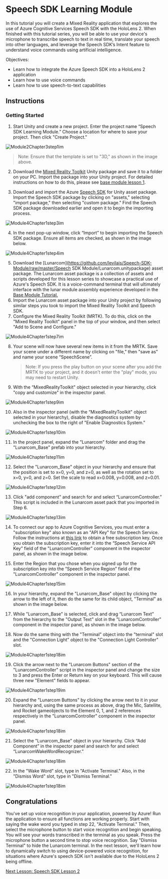 # Speech SDK Learning Module

In this tutorial you will create a Mixed Reality application that explores the use of Azure Cognitive Services Speech SDK with the HoloLens 2. When finished with this tutorial series, you will be able to use your device's microphone to transcribe speech to text in real time, translate your speech into other languages, and leverage the Speech SDK’s Intent feature to understand voice commands using artificial intelligence.

Objectives:

- Learn how to integrate the Azure Speech SDK into a HoloLens 2 application
- Learn how to use voice commands
- Learn how to use speech-to-text capabilities

## Instructions

### Getting Started

1. Start Unity and create a new project. Enter the project name “Speech SDK Learning Module.” Choose a location for where to save your project. Then click "Create Project."

![Module2Chapter3step1im](images/module4chapter1step1im.PNG)

> Note: Ensure that the template is set to "3D," as shown in the image above.

2. Download the [Mixed Reality Toolkit](https://github.com/microsoft/MixedRealityToolkit-Unity/releases/download/v2.0.0-RC2/Microsoft.MixedReality.Toolkit.Unity.Foundation-v2.0.0-RC2.unitypackage) Unity package and save it to a folder on your PC. Import the package into your Unity project. For detailed instructions on how to do this, please see [base module lesson 1](mrlearning-base-ch1.md). 

3. Download and import the Azure [Speech SDK](https://aka.ms/csspeech/unitypackage) for Unity asset package. Import the Speech SDK package by clicking on "assets," selecting "import package," then selecting "custom package." Find the Speech SDK package downloaded earlier and open it to begin the importing process. 

![Module4Chapter1step3im](images/module4chapter1step3im.PNG)

4. In the next pop-up window, click “Import” to begin importing the Speech SDK package. Ensure all items are checked, as shown in the image below.

![Module4Chapter1step4im](images/module4chapter1step4im.PNG)


5. Download the [Lunarcom](https://github.com/levilais/Speech-SDK-Module/raw/master/Speech SDK Module/Lunarcom.unitypackage) asset package. The Lunarcom asset package is a collection of assets and scripts developed for this lesson series to showcase a practical use of Azure's Speech SDK. It is a voice-command terminal that will ultimately interface with the lunar module assembly experience developed in the [Base Module Tutorial.](mrlearning-base-ch6)
6. Import the Lunarcom asset package into your Unity project by following similar steps you took to import the Mixed Reality Toolkit and Speech SDK.
7. Configure the Mixed Reality Toolkit (MRTK). To do this, click on the "Mixed Reality Toolkit" panel in the top of your window, and then select "Add to Scene and Configure."

![Module4Chapter1step7im](images/module4chapter1step7im.PNG)

8. Your scene will now have several new items in it from the MRTK. Save your scene under a different name by clicking on "file," then "save as" and name your scene “SpeechScene”. 

   > Note: If you press the play button on your scene after you add the MRTK to your project, and it doesn't enter the "play" mode, you may need to restart Unity. 

9. With the “MixedRealityToolkit" object selected in your hierarchy, click "copy and customize" in the inspector panel.

![Module4Chapter1step9im](images/module4chapter1step9im.PNG)

10. Also in the inspector panel (with the “MixedRealityToolkit" object selected in your hierarchy), disable the diagnostics system by unchecking the box to the right of "Enable Diagnostics System."

![Module4Chapter1step10im](images/module4chapter1step10im.PNG)

11. In the project panel, expand the "Lunarcom" folder and drag the "Lunarcom_Base" prefab into your hierarchy.

![Module4Chapter1step11im](images/module4chapter1step11im.PNG)

12. Select the "Lunarcom_Base" object in your hierarchy and ensure that the position is set to x=0, y=0, and z=0, as well as the rotation set to x=0, y=0, and z=0. Set the scale to read x=0.008, y=0.008, and z=0.01.

![Module4Chapter1step12im](images/module4chapter1step12im.PNG)

13. Click "add component" and search for and select “LunarcomController.” This script is included in the Lunarcom asset pack that you imported in Step 6.

![Module4Chapter1step13im](images/module4chapter1step13im.PNG)

14. To connect our app to Azure Cognitive Services, you must enter a "subscription key" also known as an "API Key" for the Speech Service. Follow the instructions at [this link](https://docs.microsoft.com/en-us/azure/cognitive-services/speech-service/get-started) to obtain a free subscription key. Once you obtain the subscription key, enter it into the “Speech Service API Key” field of the "LunarcomController" component in the inspector panel, as shown in the image below.

15. Enter the Region that you chose when you signed up for the subscription key into the “Speech Service Region” field of the "LunarcomController" component in the inspector panel.

![Module4Chapter1step15im](images/module4chapter1step15im.PNG)

16. In your hierarchy, expand the "Lunarcom_Base" object by clicking the arrow to the left of it, then do the same for its child object, "Terminal" as shown in the image below.

17. While "Lunarcom_Base" is selected, click and drag “Lunarcom Text” from the hierarchy to the "Output Text" slot in the "LunarcomController" component in the inspector panel, as shown in the image below.
18. Now do the same thing with the "Terminal" object into the "terminal" slot and the "Connection Light" object to the "Connection Light Controller" slot.

![Module4Chapter1step18im](images/module4chapter1step18im.PNG)

19. Click the arrow next to the "Lunarcom Buttons" section of the "LunarcomController" script in the inspector panel and change the size to 3 and press the Enter or Return key on your keyboard. This will cause three new "Element" fields to appear.

![Module4Chapter1step19im](images/module4chapter1step19im.PNG)

20. Expand the "Lunarcom Buttons" by clicking the arrow next to it in your hierarchy and, using the same process as above, drag the Mic, Satellite, and Rocket gameobjects to the Element 0, 1, and 2 references respectively in the "LunarcomController" component in the inspector panel. 

![Module4Chapter1step18im](images/module4chapter1step20im.PNG)

21. Select the "Lunarcom_Base" object in your hierarchy. Click “Add Component” in the inspector panel and search for and select “LunarcomWakeWordRecognizer.”

![Module4Chapter1step18im](images/module4chapter1step21im.PNG)

22. In the "Wake Word" slot, type in "Activate Terminal." Also, in the "Dismiss Word" slot, type in "Dismiss Terminal."

![Module4Chapter1step18im](images/module4chapter1step22im.PNG)

## Congratulations

You've set up voice recognition in your application, powered by Azure! Run the application to ensure all functions are working properly. Start with saying the wake word you typed in step 22, "Activate Terminal." Then, select the microphone button to start voice recognition and begin speaking. You will see your words transcribed in the terminal as you speak. Press the microphone button a second time to stop voice recognition. Say "Dismiss Terminal" to hide the Lunarcom terminal. In the next lesson, we'll learn how to dynamically switch to using device-powered voice recognition, for situations where Azure's speech SDK isn't available due to the HoloLens 2 being offline.

[Next Lesson: Speech SDK Lesson 2](placeholderlink)

